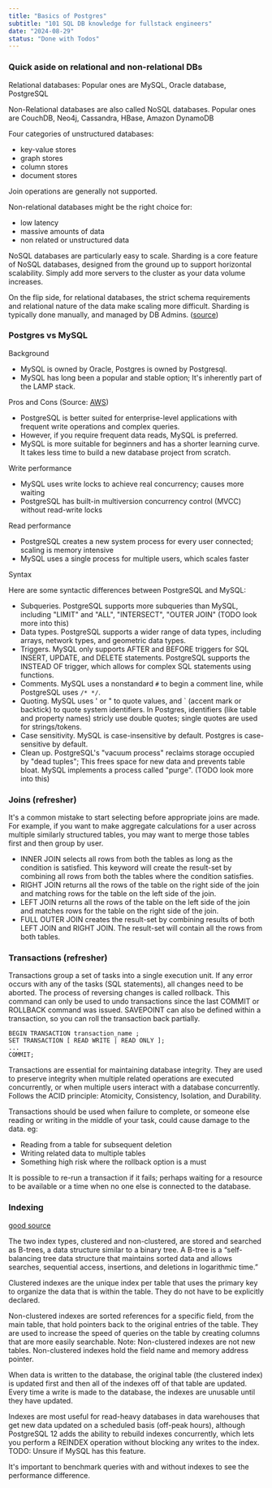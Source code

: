 ```yaml
---
title: "Basics of Postgres"
subtitle: "101 SQL DB knowledge for fullstack engineers"
date: "2024-08-29"
status: "Done with Todos"
---
```


### Quick aside on relational and non-relational DBs

Relational databases: Popular ones are MySQL, Oracle database, PostgreSQL

Non-Relational databases are also called NoSQL databases. Popular ones are CouchDB, Neo4j, Cassandra, HBase, Amazon DynamoDB

Four categories of unstructured databases:

- key-value stores
- graph stores
- column stores
- document stores

Join operations are generally not supported.

Non-relational databases might be the right choice for:

- low latency
- massive amounts of data
- non related or unstructured data

NoSQL databases are particularly easy to scale. Sharding is a core feature of NoSQL databases, designed from the ground up to support horizontal scalability. Simply add more servers to the cluster as your data volume increases.

On the flip side, for relational databases, the strict schema requirements and relational nature of the data make scaling more difficult. Sharding is typically done manually, and managed by DB Admins. ([source](https://www.linkedin.com/pulse/sharding-rdbms-vs-nosql-vagdevi-kommineni-wvehc/))

### Postgres vs MySQL

Background

- MySQL is owned by Oracle, Postgres is owned by Postgresql.
- MySQL has long been a popular and stable option; It's inherently part of the LAMP stack.

Pros and Cons (Source: [AWS](https://aws.amazon.com/compare/the-difference-between-mysql-vs-postgresql))

- PostgreSQL is better suited for enterprise-level applications with frequent write operations and complex queries.
- However, if you require frequent data reads, MySQL is preferred.
- MySQL is more suitable for beginners and has a shorter learning curve. It takes less time to build a new database project from scratch.

Write performance

- MySQL uses write locks to achieve real concurrency; causes more waiting
- PostgreSQL has built-in multiversion concurrency control (MVCC) without read-write locks

Read performance

- PostgreSQL creates a new system process for every user connected; scaling is memory intensive
- MySQL uses a single process for multiple users, which scales faster

Syntax

Here are some syntactic differences between PostgreSQL and MySQL:

- Subqueries. PostgreSQL supports more subqueries than MySQL, including "LIMIT" and "ALL", "INTERSECT", "OUTER JOIN" (TODO look more into this)
- Data types. PostgreSQL supports a wider range of data types, including arrays, network types, and geometric data types.
- Triggers. MySQL only supports AFTER and BEFORE triggers for SQL INSERT, UPDATE, and DELETE statements. PostgreSQL supports the INSTEAD OF trigger, which allows for complex SQL statements using functions.
- Comments. MySQL uses a nonstandard `#` to begin a comment line, while PostgreSQL uses `/* */`.
- Quoting. MySQL uses ' or " to quote values, and ` (accent mark or backtick) to quote system identifiers. In Postgres, identifiers (like table and property names) stricly use double quotes; single quotes are used for strings/tokens.
- Case sensitivity. MySQL is case-insensitive by default. Postgres is case-sensitive by default.
- Clean up. PostgreSQL's "vacuum process" reclaims storage occupied by "dead tuples"; This frees space for new data and prevents table bloat. MySQL implements a process called "purge". (TODO look more into this)

### Joins (refresher)

It's a common mistake to start selecting before appropriate joins are made. For example, if you want to make aggregate calculations for a user across multiple similarly structured tables, you may want to merge those tables first and then group by user.

- INNER JOIN selects all rows from both the tables as long as the condition is satisfied. This keyword will create the result-set by combining all rows from both the tables where the condition satisfies.
- RIGHT JOIN returns all the rows of the table on the right side of the join and matching rows for the table on the left side of the join.
- LEFT JOIN returns all the rows of the table on the left side of the join and matches rows for the table on the right side of the join.
- FULL OUTER JOIN creates the result-set by combining results of both LEFT JOIN and RIGHT JOIN. The result-set will contain all the rows from both tables.

### Transactions (refresher)

Transactions group a set of tasks into a single execution unit. If any error occurs with any of the tasks (SQL statements), all changes need to be aborted. The process of reversing changes is called rollback. This command can only be used to undo transactions since the last COMMIT or ROLLBACK command was issued. SAVEPOINT can also be defined within a transaction, so you can roll the transaction back partially.

```
BEGIN TRANSACTION transaction_name ;
SET TRANSACTION [ READ WRITE | READ ONLY ];
...
COMMIT;
```

Transactions are essential for maintaining database integrity. They are used to preserve integrity when multiple related operations are executed concurrently, or when multiple users interact with a database concurrently. Follows the ACID principle: Atomicity, Consistency, Isolation, and Durability.

Transactions should be used when failure to complete, or someone else reading or writing in the middle of your task, could cause damage to the data. eg:

- Reading from a table for subsequent deletion
- Writing related data to multiple tables
- Something high risk where the rollback option is a must

It is possible to re-run a transaction if it fails; perhaps waiting for a resource to be available or a time when no one else is connected to the database.

### Indexing

[good source](https://www.atlassian.com/data/sql/how-indexing-works)

The two index types, clustered and non-clustered, are stored and searched as B-trees, a data structure similar to a binary tree. A B-tree is a “self-balancing tree data structure that maintains sorted data and allows searches, sequential access, insertions, and deletions in logarithmic time.”

Clustered indexes are the unique index per table that uses the primary key to organize the data that is within the table. They do not have to be explicitly declared.

Non-clustered indexes are sorted references for a specific field, from the main table, that hold pointers back to the original entries of the table. They are used to increase the speed of queries on the table by creating columns that are more easily searchable. Note: Non-clustered indexes are not new tables. Non-clustered indexes hold the field name and memory address pointer.

When data is written to the database, the original table (the clustered index) is updated first and then all of the indexes off of that table are updated. Every time a write is made to the database, the indexes are unusable until they have updated.

Indexes are most useful for read-heavy databases in data warehouses that get new data updated on a scheduled basis (off-peak hours), although PostgreSQL 12 adds the ability to rebuild indexes concurrently, which lets you perform a REINDEX operation without blocking any writes to the index. TODO: Unsure if MySQL has this feature.

It's important to benchmark queries with and without indexes to see the performance difference.
